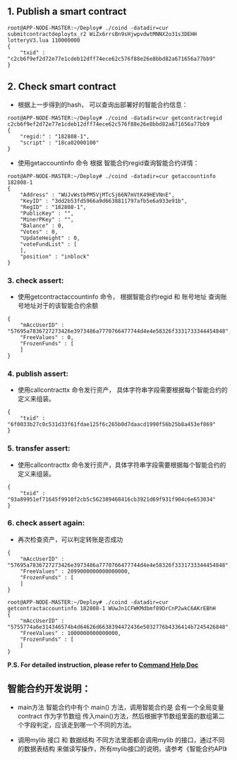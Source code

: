 ## 1. Publish a smart contract
```
root@APP-NODE-MASTER:~/Deploy# ./coind -datadir=cur submitcontractdeploytx_r2 WiZx6rrsBn9sHjwpvdwtMNNX2o31s3DEHH  lotteryV3.lua 110000000
{
    "txid" : "c2cb6f9ef2d72e77e1cdeb12dff74ece62c576f88e26e8bbd82a671656a77bb9"
}
```

## 2. Check smart contract

* 根据上一步得到的hash， 可以查询出部署好的智能合约信息：
```
root@APP-NODE-MASTER:~/Deploy# ./coind -datadir=cur getcontractregid c2cb6f9ef2d72e77e1cdeb12dff74ece62c576f88e26e8bbd82a671656a77bb9
{
    "regid:" : "182808-1",
    "script" : "18ca02000100"
}
```

* 使用getaccountinfo 命令 根据 智能合约regid查询智能合约详情：
```
root@APP-NODE-MASTER:~/Deploy# ./coind -datadir=cur getaccountinfo 182808-1
{
    "Address" : "WUJvWstbPM5VjMTcSj66N7mVtK49HEVNnE",
    "KeyID" : "3dd2b53fd5966a9d6638811797afb5e6a933e91b",
    "RegID" : "182808-1",
    "PublicKey" : "",
    "MinerPKey" : "",
    "Balance" : 0,
    "Votes" : 0,
    "UpdateHeight" : 0,
    "voteFundList" : [
    ],
    "position" : "inblock"
}
```

### 3. check assert:

* 使用getcontractaccountinfo 命令， 根据智能合约regid 和 账号地址 查询账号地址对于的该智能合约余额
```root@APP-NODE-MASTER:~/Deploy# ./coind -datadir=cur getcontractaccountinfo 182808-1 WiZx6rrsBn9sHjwpvdwtMNNX2o31s3DEHH
{
    "mAccUserID" : "57695a7836727273426e3973486a7770766477744d4e4e58326f3331733344454848",
    "FreeValues" : 0,
    "FrozenFunds" : [
    ]
}
```
### 4. publish assert:

* 使用callcontracttx 命令发行资产， 具体字符串字段需要根据每个智能合约的定义来组装。
```root@APP-NODE-MASTER:~/Deploy# ./coind -datadir=cur submitcontractcalltx_r2 18247-1 182808-1 0 f00657695a7836727273426e3973486a7770766477744d4e4e58326f3331733344454848000052acdfb2241d000052acdfb2241d0100000001000000 100000 0
{
    "txid" : "6f0033b27c0c531d33f61fdae125f6c265b0d7daacd1990f56b25b8a453ef869"
}
```
### 5. transfer assert:

* 使用callcontracttx 命令发行资产，具体字符串字段需要根据每个智能合约的定义来组装。
```root@APP-NODE-MASTER:~/Deploy# ./coind -datadir=cur submitcontractcalltx_r2 18247-1 182808-1 0 f0075755774a6e314346574b4d64626d6638394472436e5032776b4336414b72454268480080c6a47e8d0300 100000 0
{
    "txid" : "93a89951ef71645f9910f2cb5c562389468416cb3921d69f931f904c6e653034"
}
```

### 6. check assert again:

* 再次检查资产，可以判定转账是否成功
```root@APP-NODE-MASTER:~/Deploy# ./coind -datadir=cur getcontractaccountinfo 182808-1 WiZx6rrsBn9sHjwpvdwtMNNX2o31s3DEHH
{
    "mAccUserID" : "57695a7836727273426e3973486a7770766477744d4e4e58326f3331733344454848",
    "FreeValues" : 2099000000000000000,
    "FrozenFunds" : [
    ]
}
```

```
root@APP-NODE-MASTER:~/Deploy# ./coind -datadir=cur getcontractaccountinfo 182808-1 WUwJn1CFWKMdbmf89DrCnP2wkC6AKrEBhH
{
    "mAccUserID" : "5755774a6e314346574b4d64626d6638394472436e5032776b4336414b7245426848",
    "FreeValues" : 1000000000000000,
    "FrozenFunds" : [
    ]
}
```

**P.S. For detailed instruction, please refer to [Command Help Doc](CmdHelp.md)**

## 智能合约开发说明：

* main方法
智能合约中有个 main() 方法，调用智能合约是 会有一个全局变量 contract 作为字节数组 传入main()方法，然后根据字节数组里面的数组第二个字段判定，应该走到哪一个不同的方法。

* 调用mylib 接口 和 数据结构
不同方法里面都会调用mylib 的接口，通过不同的数据表结构 来做读写操作，所有mylib接口的说明，请参考《智能合约API》
